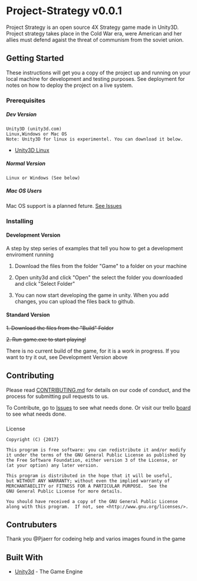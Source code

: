 # Project-Strategy v0.0.1
Project Strategy is an open source 4X Strategy game made in Unity3D. Project strategy takes place in the Cold War era, were American and her allies must defend agaist the threat of communism from the soviet union. 

## Getting Started
These instructions will get you a copy of the project up and running on your local machine for development and testing purposes. See deployment for notes on how to deploy the project on a live system.


### Prerequisites


##### Dev Version
~~~
Unity3D (unity3d.com)
Linux,Windows or Mac OS
Note: Unity3D for linux is experimentel. You can download it below.
~~~
* [Unity3D Linux](http://beta.unity3d.com/download/2b451a7da81d/public_download.html)
##### Normal Version
~~~ 
Linux or Windows (See below)
~~~
##### Mac OS Users

Mac OS support is a planned feture. 
[See Issues](https://github.com/EPrograming/Project-Strategy/issues/11)

### Installing

#### Development Version
A step by step series of examples that tell you how to get a development enviroment running

1. Download the files from the folder "Game" to a folder on your machine

2. Open unity3d and click "Open" the select the folder you downloaded and click "Select Folder"

3. You can now start developing the game in unity. When you add changes, you can upload the files back to github.

#### Standard Version

~~1. Download the files from the "Build" Folder~~

~~2. Run game.exe to start playing!~~

There is no current build of the game, for it is a work in progress. If you want to try it out, see Development Version above
## Contributing

Please read [CONTRIBUTING.md](https://github.com/EPrograming/Project-Strategy/blob/master/CONTRIBUTING) for details on our code of conduct, and the process for submitting pull requests to us.

To Contribute, go to [Issues](https://github.com/EPrograming/Project-Strategy/issues) to see what needs done.
Or visit our trello [board](https://trello.com/b/djtV6J8C/project-strategy) to see what needs done.

###
License

    Copyright (C) {2017}

    This program is free software: you can redistribute it and/or modify
    it under the terms of the GNU General Public License as published by
    the Free Software Foundation, either version 3 of the License, or
    (at your option) any later version.

    This program is distributed in the hope that it will be useful,
    but WITHOUT ANY WARRANTY; without even the implied warranty of
    MERCHANTABILITY or FITNESS FOR A PARTICULAR PURPOSE.  See the
    GNU General Public License for more details.

    You should have received a copy of the GNU General Public License
    along with this program.  If not, see <http://www.gnu.org/licenses/>.


## Contrubuters
Thank you @Pjaerr for codeing help and varios images found in the game
## Built With

* [Unity3d](http://www.unity3d.com) - The Game Engine



